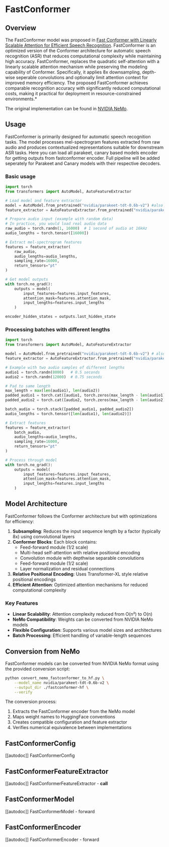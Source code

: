 # FastConformer

## Overview

The FastConformer model was proposed in [Fast Conformer with Linearly Scalable Attention for Efficient Speech Recognition](https://arxiv.org/abs/2305.05084). FastConformer is an optimized version of the Conformer architecture for automatic speech recognition (ASR) that reduces computational complexity while maintaining high accuracy. FastConformer, replaces the quadratic self-attention with a linearly scalable attention mechanism while preserving the modeling capability of Conformer. Specifically, it applies 8x downsampling, depth-wise seperable convolutions and optionally limit attention context for improved memory efficiency. The proposed FastConformer achieves comparable recognition accuracy with significantly reduced computational costs, making it practical for deployment in resource-constrained environments.*

The original implementation can be found in [NVIDIA NeMo](https://github.com/NVIDIA/NeMo).

## Usage

FastConformer is primarily designed for automatic speech recognition tasks. The model processes mel-spectrogram features extracted from raw audio and produces contextualized representations suitable for downstream ASR tasks. Here you can load all parakeet, canary based models encoder for getting outputs from fastconformer encoder. Full pipeline will be added seperately for Parakeet and Canary models with their respective decoders. 

### Basic usage

```python
import torch
from transformers import AutoModel, AutoFeatureExtractor

# Load model and feature extractor
model = AutoModel.from_pretrained("nvidia/parakeet-tdt-0.6b-v2") #also works with other parakeet and Canary models
feature_extractor = AutoFeatureExtractor.from_pretrained("nvidia/parakeet-tdt-0.6b-v2") #also works with other parakeet and Canary models

# Prepare audio input (example with random data)
# In practice, you would load real audio data
raw_audio = torch.randn(1, 16000)  # 1 second of audio at 16kHz
audio_lengths = torch.tensor([16000])

# Extract mel-spectrogram features
features = feature_extractor(
    raw_audio, 
    audio_lengths=audio_lengths, 
    sampling_rate=16000,
    return_tensors="pt"
)

# Get model outputs
with torch.no_grad():
    outputs = model(
        input_features=features.input_features,
        attention_mask=features.attention_mask,
        input_lengths=features.input_lengths
    )

encoder_hidden_states = outputs.last_hidden_state
```

### Processing batches with different lengths

```python
import torch
from transformers import AutoModel, AutoFeatureExtractor

model = AutoModel.from_pretrained("nvidia/parakeet-tdt-0.6b-v2") # also works with other parakeet and Canary models
feature_extractor = AutoFeatureExtractor.from_pretrained("nvidia/parakeet-tdt-0.6b-v2")

# Example with two audio samples of different lengths
audio1 = torch.randn(8000)   # 0.5 seconds
audio2 = torch.randn(12000)  # 0.75 seconds

# Pad to same length
max_length = max(len(audio1), len(audio2))
padded_audio1 = torch.cat([audio1, torch.zeros(max_length - len(audio1))])
padded_audio2 = torch.cat([audio2, torch.zeros(max_length - len(audio2))])

batch_audio = torch.stack([padded_audio1, padded_audio2])
audio_lengths = torch.tensor([len(audio1), len(audio2)])

# Extract features
features = feature_extractor(
    batch_audio,
    audio_lengths=audio_lengths,
    sampling_rate=16000,
    return_tensors="pt"
)

# Process through model
with torch.no_grad():
    outputs = model(
        input_features=features.input_features,
        attention_mask=features.attention_mask,
        input_lengths=features.input_lengths
    )
```

## Model Architecture

FastConformer follows the Conformer architecture but with optimizations for efficiency:

1. **Subsampling**: Reduces the input sequence length by a factor (typically 8x) using convolutional layers
2. **Conformer Blocks**: Each block contains:
   - Feed-forward module (1/2 scale)
   - Multi-head self-attention with relative positional encoding  
   - Convolution module with depthwise separable convolutions
   - Feed-forward module (1/2 scale)
   - Layer normalization and residual connections
3. **Relative Positional Encoding**: Uses Transformer-XL style relative positional encodings
4. **Efficient Attention**: Optimized attention mechanisms for reduced computational complexity

### Key Features

- **Linear Scalability**: Attention complexity reduced from O(n²) to O(n)
- **NeMo Compatibility**: Weights can be converted from NVIDIA NeMo models
- **Flexible Configuration**: Supports various model sizes and architectures
- **Batch Processing**: Efficient handling of variable-length sequences

## Conversion from NeMo

FastConformer models can be converted from NVIDIA NeMo format using the provided conversion script:

```bash
python convert_nemo_fastconformer_to_hf.py \
    --model_name nvidia/parakeet-tdt-0.6b-v2 \
    --output_dir ./fastconformer-hf \
    --verify
```

The conversion process:
1. Extracts the FastConformer encoder from the NeMo model
2. Maps weight names to HuggingFace conventions
3. Creates compatible configuration and feature extractor
4. Verifies numerical equivalence between implementations

## FastConformerConfig

[[autodoc]] FastConformerConfig

## FastConformerFeatureExtractor

[[autodoc]] FastConformerFeatureExtractor
    - __call__

## FastConformerModel

[[autodoc]] FastConformerModel
    - forward

## FastConformerEncoder

[[autodoc]] FastConformerEncoder
    - forward 
